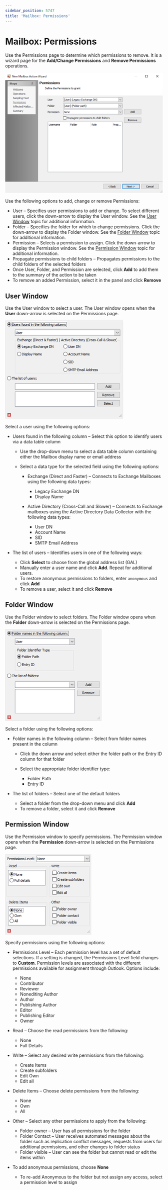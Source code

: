 ```yaml
---
sidebar_position: 5747
title: 'Mailbox: Permissions'
---
```


# Mailbox: Permissions

Use the Permissions page to determine which permissions to remove. It is a wizard page for the **Add/Change Permissions** and **Remove Permissions** operations.

![New Mailbox Action Wizard Permissions page](../../../../../../../static/images/AccessAnalyzer_12.0/Content/Resources/Images/EnterpriseAuditor/Admin/Action/Mailbox/Permissions.png "New Mailbox Action Wizard Permissions page")

Use the following options to add, change or remove Permissions:

* User – Specifies user permissions to add or change. To select different users, click the down-arrow to display the User window. See the [User Window](#User "User Window") topic for additional information.
* Folder – Specifies the folder for which to change permissions. Click the down-arrow to display the Folder window. See the [Folder Window](#Folder "Folder Window") topic for additional information.
* Permission – Selects a permission to assign. Click the down-arrow to display the Permission window. See the [Permission Window](#Permissi "Permission Window") topic for additional information.
* Propagate permissions to child folders – Propagates permissions to the child folders of the selected folders
* Once User, Folder, and Permission are selected, click **Add** to add them to the summary of the action to be taken
* To remove an added Permission, select it in the panel and click **Remove**

## User Window

Use the User window to select a user. The User window opens when the **User** down-arrow is selected on the Permissions page.

![User Window](../../../../../../../static/images/AccessAnalyzer_12.0/Content/Resources/Images/EnterpriseAuditor/Admin/Action/Mailbox/UserWindow.png "User Window")

Select a user using the following options:

* Users found in the following column – Select this option to identify users via a data table column

  * Use the drop-down menu to select a data table column containing either the Mailbox display name or email address
  * Select a data type for the selected field using the following options:

    * Exchange (Direct and Faster) – Connects to Exchange Mailboxes using the following data types:

      * Legacy Exchange DN
      * Display Name
    * Active Directory (Cross-Call and Slower) – Connects to Exchange mailboxes using the Active Directory Data Collector with the following data types:

      * User DN
      * Account Name
      * SID
      * SMTP Email Address
* The list of users – Identifies users in one of the following ways:

  * Click **Select** to choose from the global address list (GAL)
  * Manually enter a user name and click **Add**. Repeat for additional users.
  * To restore anonymous permissions to folders, enter `anonymous` and click **Add**
  * To remove a user, select it and click **Remove**

## Folder Window

Use the Folder window to select folders. The Folder window opens when the **Folder** down-arrow is selected on the Permissions page.

![Folder Window](../../../../../../../static/images/AccessAnalyzer_12.0/Content/Resources/Images/EnterpriseAuditor/Admin/Action/Mailbox/FolderWindow.png "Folder Window")

Select a folder using the following options:

* Folder names in the following column – Select from folder names present in the column

  * Click the down arrow and select either the folder path or the Entry ID column for that folder
  * Select the appropriate folder identifier type:

    * Folder Path
    * Entry ID
* The list of folders – Select one of the default folders

  * Select a folder from the drop-down menu and click **Add**
  * To remove a folder, select it and click **Remove**

## Permission Window

Use the Permission window to specify permissions. The Permission window opens when the **Permission** down-arrow is selected on the Permissions page.

![Permission Window](../../../../../../../static/images/AccessAnalyzer_12.0/Content/Resources/Images/EnterpriseAuditor/Admin/Action/Mailbox/PermissionWindow.png "Permission Window")

Specify permissions using the following options:

* Permissions Level – Each permission level has a set of default selections. If a setting is changed, the Permissions Level field changes to **Custom**. Permission levels are associated with the different permissions available for assignment through Outlook. Options include:

  * None
  * Contributor
  * Reviewer
  * Nonediting Author
  * Author
  * Publishing Author
  * Editor
  * Publishing Editor
  * Owner
* Read – Choose the read permissions from the following:

  * None
  * Full Details
* Write – Select any desired write permissions from the following:

  * Create Items
  * Create subfolders
  * Edit Own
  * Edit all
* Delete Items – Choose delete permissions from the following:

  * None
  * Own
  * All
* Other – Select any other permissions to apply from the following:

  * Folder owner – User has all permissions for the folder
  * Folder Contact – User receives automated messages about the folder such as replication conflict messages, requests from users for additional permissions, and other changes to folder status
  * Folder visible – User can see the folder but cannot read or edit the items within
* To add anonymous permissions, choose **None**

  * To re-add Anonymous to the folder but not assign any access, select a permission level to assign